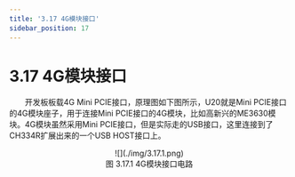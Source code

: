 ```yaml
---
title: '3.17 4G模块接口'
sidebar_position: 17
---
```


# 3.17 4G模块接口

&emsp;&emsp;开发板板载4G Mini PCIE接口，原理图如下图所示，U20就是Mini PCIE接口的4G模块座子，用于连接Mini PCIE接口的4G模块，比如高新兴的ME3630模块。4G模块虽然采用Mini PCIE接口，但是实际走的USB接口，这里连接到了CH334R扩展出来的一个USB HOST接口上。

<center>
![](./img/3.17.1.png)<br />
图 3.17.1 4G模块接口电路
</center>



